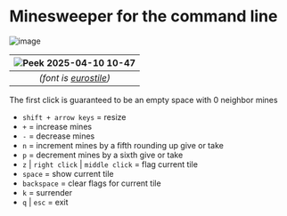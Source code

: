 # Minesweeper for the command line

![image](https://github.com/user-attachments/assets/ee6624cf-7fc0-424c-9c44-451448ca7d23)


| ![Peek 2025-04-10 10-47](https://github.com/user-attachments/assets/8d037f42-7550-43b9-9bad-6744fb723897 "minesweeper") |
|:--:| 
| *(font is [eurostile](https://damieng.com/typography/zx-origins/zx-eurostile/))* |

The first click is guaranteed to be an empty space with 0 neighbor mines

- `shift + arrow keys` = resize
- `+` = increase mines
- `-` = decrease mines
- `n` = increment mines by a fifth rounding up give or take
- `p` = decrement mines by a sixth give or take
- `z` | `right click` | `middle click` = flag current tile
- `space` = show current tile
- `backspace` = clear flags for current tile
- `k` = surrender
- `q` | `esc` = exit
